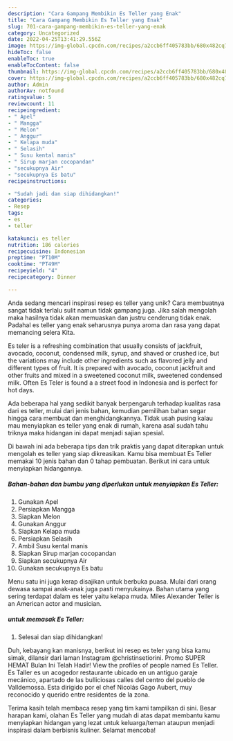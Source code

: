 ```yaml
---
description: "Cara Gampang Membikin Es Teller yang Enak"
title: "Cara Gampang Membikin Es Teller yang Enak"
slug: 701-cara-gampang-membikin-es-teller-yang-enak
category: Uncategorized
date: 2022-04-25T13:41:29.556Z
image: https://img-global.cpcdn.com/recipes/a2ccb6ff405783bb/680x482cq70/es-teller-foto-resep-utama.jpg
hideToc: false
enableToc: true
enableTocContent: false
thumbnail: https://img-global.cpcdn.com/recipes/a2ccb6ff405783bb/680x482cq70/es-teller-foto-resep-utama.jpg
cover: https://img-global.cpcdn.com/recipes/a2ccb6ff405783bb/680x482cq70/es-teller-foto-resep-utama.jpg
author: Admin
authorAv: notfound
ratingvalue: 5
reviewcount: 11
recipeingredient:
- " Apel"
- " Mangga"
- " Melon"
- " Anggur"
- " Kelapa muda"
- " Selasih"
- " Susu kental manis"
- " Sirup marjan cocopandan"
- "secukupnya Air"
- "secukupnya Es batu"
recipeinstructions:

- "Sudah jadi dan siap dihidangkan!"
categories:
- Resep
tags:
- es
- teller

katakunci: es teller 
nutrition: 186 calories
recipecuisine: Indonesian
preptime: "PT10M"
cooktime: "PT49M"
recipeyield: "4"
recipecategory: Dinner

---
```





Anda sedang mencari inspirasi resep es teller yang unik? Cara membuatnya sangat tidak terlalu sulit namun tidak gampang juga. Jika salah mengolah maka hasilnya tidak akan memuaskan dan justru cenderung tidak enak. Padahal es teller yang enak seharusnya punya aroma dan rasa yang dapat memancing selera Kita.





Es teler is a refreshing combination that usually consists of jackfruit, avocado, coconut, condensed milk, syrup, and shaved or crushed ice, but the variations may include other ingredients such as flavored jelly and different types of fruit. It is prepared with avocado, coconut jackfruit and other fruits and mixed in a sweetened coconut milk, sweetened condensed milk. Often Es Teler is found a a street food in Indonesia and is perfect for hot days.

Ada beberapa hal yang sedikit banyak berpengaruh terhadap kualitas rasa dari es teller, mulai dari jenis bahan, kemudian pemilihan bahan segar hingga cara membuat dan menghidangkannya. Tidak usah pusing kalau mau menyiapkan es teller yang enak di rumah, karena asal sudah tahu triknya maka hidangan ini dapat menjadi sajian spesial.






Di bawah ini ada beberapa tips dan trik praktis yang dapat diterapkan untuk mengolah es teller yang siap dikreasikan. Kamu bisa membuat Es Teller memakai 10 jenis bahan dan 0 tahap pembuatan. Berikut ini cara untuk menyiapkan hidangannya.

<!--inarticleads1-->

##### Bahan-bahan dan bumbu yang diperlukan untuk menyiapkan Es Teller:

1. Gunakan  Apel
1. Persiapkan  Mangga
1. Siapkan  Melon
1. Gunakan  Anggur
1. Siapkan  Kelapa muda
1. Persiapkan  Selasih
1. Ambil  Susu kental manis
1. Siapkan  Sirup marjan cocopandan
1. Siapkan secukupnya Air
1. Gunakan secukupnya Es batu


Menu satu ini juga kerap disajikan untuk berbuka puasa. Mulai dari orang dewasa sampai anak-anak juga pasti menyukainya. Bahan utama yang sering terdapat dalam es teler yaitu kelapa muda. Miles Alexander Teller is an American actor and musician. 

<!--inarticleads2-->

#####  untuk memasak Es Teller:


1. Selesai dan siap dihidangkan!

Duh, kebayang kan manisnya, berikut ini resep es teler yang bisa kamu simak, dilansir dari laman Instagram @christinsetiorini. Promo SUPER HEMAT Bulan Ini Telah Hadir! View the profiles of people named Es Teller. Es Taller es un acogedor restaurante ubicado en un antiguo garaje mecánico, apartado de las bulliciosas calles del centro del pueblo de Valldemossa. Esta dirigido por el chef Nicolás Gago Aubert, muy reconocido y querido entre residentes de la zona. 

Terima kasih telah membaca resep yang tim kami tampilkan di sini. Besar harapan kami, olahan Es Teller yang mudah di atas dapat membantu kamu menyiapkan hidangan yang lezat untuk keluarga/teman ataupun menjadi inspirasi dalam berbisnis kuliner. Selamat mencoba!
